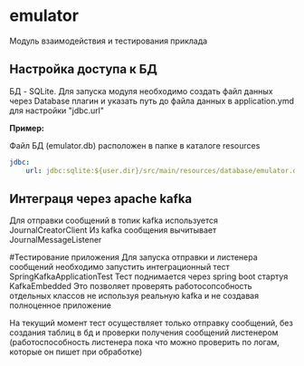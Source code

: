 # emulator
Модуль взаимодействия и тестирования приклада

## Настройка доступа к БД
БД - SQLite. Для запуска модуля необходимо создать файл данных через Database плагин
и указать путь до файла данных в application.ymd для настройки "jdbc.url"

**Пример:**

Файл БД (emulator.db) расположен в папке в каталоге resources   

```yaml
jdbc:
    url: jdbc:sqlite:${user.dir}/src/main/resources/database/emulator.db
```
## Интеграця через apache kafka
Для отправки сообщений в топик kafka используется JournalCreatorClient
Из kafka сообщения вычитывает JournalMessageListener

#Тестирование приложения
Для запуска отправки и листенера сообщений необходимо запустить интеграционный тест SpringKafkaApplicationTest
Тест поднимается через spring boot стартуя KafkaEmbedded
Это позволяет проверять работосопсобность отдельных классов не используя реальную kafka и не создавая полноценное приложение

На текущий момент тест осуществляет только отправку сообщений, без создания таблиц в бд и проверки получения сообщений листенером
(работоспособность листенера пока что можно проверить по логам, которые он пишет при обработке)
